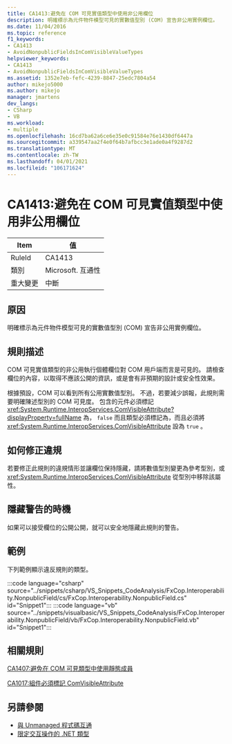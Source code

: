 ```yaml
---
title: CA1413:避免在 COM 可見實值類型中使用非公用欄位
description: 明確標示為元件物件模型可見的實數值型別 (COM) 宣告非公用實例欄位。
ms.date: 11/04/2016
ms.topic: reference
f1_keywords:
- CA1413
- AvoidNonpublicFieldsInComVisibleValueTypes
helpviewer_keywords:
- CA1413
- AvoidNonpublicFieldsInComVisibleValueTypes
ms.assetid: 1352e7eb-fefc-4239-8847-25edc7804a54
author: mikejo5000
ms.author: mikejo
manager: jmartens
dev_langs:
- CSharp
- VB
ms.workload:
- multiple
ms.openlocfilehash: 16cd7ba62a6ce6e35e0c91584e76e1430df6447a
ms.sourcegitcommit: a339547aa2f4e0f64b7afbcc3e1ade0a4f9287d2
ms.translationtype: MT
ms.contentlocale: zh-TW
ms.lasthandoff: 04/01/2021
ms.locfileid: "106171624"
---
```

# <a name="ca1413-avoid-non-public-fields-in-com-visible-value-types"></a>CA1413:避免在 COM 可見實值類型中使用非公用欄位

|Item|值|
|-|-|
|RuleId|CA1413|
|類別|Microsoft. 互通性|
|重大變更|中斷|

## <a name="cause"></a>原因
明確標示為元件物件模型可見的實數值型別 (COM) 宣告非公用實例欄位。

## <a name="rule-description"></a>規則描述
COM 可見實值類型的非公用執行個體欄位對 COM 用戶端而言是可見的。 請檢查欄位的內容，以取得不應該公開的資訊，或是會有非預期的設計或安全性效果。

根據預設，COM 可以看到所有公用實數值型別。 不過，若要減少誤報，此規則需要明確陳述型別的 COM 可見度。 包含的元件必須標記 <xref:System.Runtime.InteropServices.ComVisibleAttribute?displayProperty=fullName> 為， `false` 而且類型必須標記為，而且必須將 <xref:System.Runtime.InteropServices.ComVisibleAttribute> 設為 `true` 。

## <a name="how-to-fix-violations"></a>如何修正違規
若要修正此規則的違規情形並讓欄位保持隱藏，請將數值型別變更為參考型別，或 <xref:System.Runtime.InteropServices.ComVisibleAttribute> 從型別中移除該屬性。

## <a name="when-to-suppress-warnings"></a>隱藏警告的時機
如果可以接受欄位的公開公開，就可以安全地隱藏此規則的警告。

## <a name="example"></a>範例
下列範例顯示違反規則的類型。

:::code language="csharp" source="../snippets/csharp/VS_Snippets_CodeAnalysis/FxCop.Interoperability.NonpublicField/cs/FxCop.Interoperability.NonpublicField.cs" id="Snippet1":::
:::code language="vb" source="../snippets/visualbasic/VS_Snippets_CodeAnalysis/FxCop.Interoperability.NonpublicField/vb/FxCop.Interoperability.NonpublicField.vb" id="Snippet1":::

## <a name="related-rules"></a>相關規則
[CA1407:避免在 COM 可見類型中使用靜態成員](../code-quality/ca1407.md)

[CA1017:組件必須標記 ComVisibleAttribute](/dotnet/fundamentals/code-analysis/quality-rules/ca1017)

## <a name="see-also"></a>另請參閱

- [與 Unmanaged 程式碼互通](/dotnet/framework/interop/index)
- [限定交互操作的 .NET 類型](/dotnet/framework/interop/qualifying-net-types-for-interoperation)
